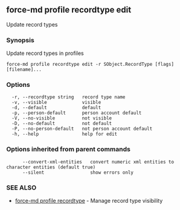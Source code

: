 ## force-md profile recordtype edit

Update record types

### Synopsis

Update record types in profiles

```
force-md profile recordtype edit -r SObject.RecordType [flags] [filename]...
```

### Options

```
  -r, --recordtype string   record type name
  -v, --visible             visible
  -d, --default             default
  -p, --person-default      person account default
  -V, --no-visible          not visible
  -D, --no-default          not default
  -P, --no-person-default   not person account default
  -h, --help                help for edit
```

### Options inherited from parent commands

```
      --convert-xml-entities   convert numeric xml entities to character entities (default true)
      --silent                 show errors only
```

### SEE ALSO

* [force-md profile recordtype](force-md_profile_recordtype.md)	 - Manage record type visibility

